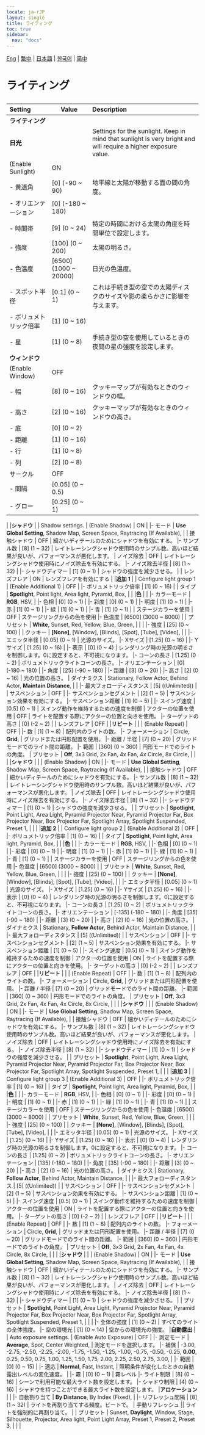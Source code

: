 ```yaml
---
locale: ja-rJP
layout: single
title: ライティング
toc: true
sidebar:
  nav: "docs"
---
```

[Eng](/dancexr/menu/2025.4/scene/lighting) | [繁中](/tw/dancexr/menu/2025.4/scene/lighting) | [日本語](/jp/dancexr/menu/2025.4/scene/lighting) | [한국어](/kr/dancexr/menu/2025.4/scene/lighting) | [简中](/zh/dancexr/menu/2025.4/scene/lighting)

# ライティング

## 

| Setting | Value | Description |
| :--- | --- | :--- |
|**ライティング** | | 
|**日光** | | Settings for the sunlight. Keep in mind that sunlight is very bright and will require a higher exposure value.
| (Enable Sunlight) | ON | 
|- 黄道角 | [0] (-90 ~ 90) | 地平線と太陽が移動する面の間の角度。
|- オリエンテーション | [0] (-180 ~ 180) | 
|- 時間帯 | [9] (0 ~ 24) | 特定の時間における太陽の角度を時間単位で設定します。
|- 強度 | [100] (0 ~ 200) | 太陽の明るさ。
|- 色温度 | [6500] (1000 ~ 20000) | 日光の色温度。
|- スポット半径 | [0.1] (0 ~ 1) | これは手続き型の空での太陽ディスクのサイズや影の柔らかさに影響を与えます。
|- ボリュメトリック倍率 | [1] (0 ~ 16) | 
|- 星 | [1] (0 ~ 8) | 手続き型の空を使用しているときの夜間の星の強度を設定します。
|**ウィンドウ** | | 
| (Enable Window) | OFF | 
|- 幅 | [8] (0 ~ 16) | クッキーマップが有効なときのウィンドウの幅。
|- 高さ | [2] (0 ~ 16) | クッキーマップが有効なときのウィンドウの高さ。
|- 底 | [0] (0 ~ 2) | 
|- 距離 | [1] (0 ~ 16) | 
|- 行 | [1] (0 ~ 8) | 
|- 列 | [2] (0 ~ 8) | 
| サークル | OFF | 
|- 間隔 | [0.05] (0 ~ 0.5) | 
|- グロー | [0.25] (0 ~ 1) | 
|
|**シャドウ** | | Shadow settings.
| (Enable Shadow) | ON | 
|- モード | **Use Global Setting**, Shadow Map, Screen Space, Raytracing (If Available),  | 
| 接触シャドウ | OFF | 細かいディテールのためにシャドウを有効にする。
|- サンプル数 | [8] (1 ~ 32) | レイトレーシングシャドウ使用時のサンプル数。高いほど結果が良いが、パフォーマンスが悪化します。
| ノイズ除去 | OFF | レイトレーシングシャドウ使用時にノイズ除去を有効にする。
|- ノイズ除去半径 | [8] (1 ~ 32) | 
|- シャドウディマー | [1] (0 ~ 1) | シャドウの強度を減少させる。
|
| レンズフレア | ON | レンズフレアを有効にする
|
|**追加 1** | | Configure light group 1
| (Enable Additional 1) | OFF | 
|- ボリュメトリック倍率 | [1] (0 ~ 16) | 
| タイプ |  **Spotlight**,  Point light,  Area light,  Pyramid,  Box,  |  |
|**色** | | 
|- カラーモード | **RGB**, HSV,  | 
|- 色相 | [0] (0 ~ 1) | 
|- 彩度 | [0] (0 ~ 1) | 
|- 明度 | [1] (0 ~ 1) | 
|- 赤 | [1] (0 ~ 1) | 
|- 緑 | [1] (0 ~ 1) | 
|- 青 | [1] (0 ~ 1) | 
| ステージカラーを使用 | OFF | ステージリングからの色を使用
|- 色温度 | [6500] (3000 ~ 8000) | 
| プリセット |  **White**,  Sunset,  Red,  Yellow,  Blue,  Green,  |  |
|
|- 強度 | [25] (0 ~ 100) | 
| クッキー |  **[None]**,  [Window],  [Blinds],  [Spot],  [Tube],  [Video],  |  |
|- エミッタ半径 | [0.05] (0 ~ 1) | 光源のサイズ。
|- Xサイズ | [1.25] (0 ~ 16) | 
|- Yサイズ | [1.25] (0 ~ 16) | 
|- 表示 | [0] (0 ~ 4) | レンダリング時の光源の明るさを制御します。0に設定すると、不可視になります。
|- コーンの長さ | [1.25] (0 ~ 2) | ボリュメトリックライトコーンの長さ。
|- オリエンテーション | [0] (-180 ~ 180) | 
|- 角度 | [25] (-90 ~ 180) | 
|- 距離 | [3] (0 ~ 20) | 
|- 高さ | [2] (0 ~ 16) | 光の位置の高さ。
| ダイナミクス |  Stationary,  Follow Actor,  Behind Actor,  **Maintain Distance**,  |  |
|- 最大フォローディスタンス | [5] ((Unlimited)) | 
| サスペンション | OFF | 
|- サスペンションセグメント | [2] (1 ~ 5) | サスペンション効果を有効にする。
|- サスペンション距離 | [1] (0 ~ 5) | 
|- スイング速度 | [0.5] (0 ~ 1) | スイング動作を維持するための速度を制御
| アクターの位置を使用 | OFF | ライトを配置する際にアクターの位置と向きを使用。
|- ターゲットの高さ | [0] (-2 ~ 2) | 
| レンズフレア | OFF | 
|**リピート** | | 
| (Enable Repeat) | OFF | 
|- 数 | [1] (1 ~ 8) | 配列内のライトの数。
|- フォーメーション | Circle, **Grid**,  | グリッドまたは円形配置を使用。
|- 距離 / 半径 | [7] (0 ~ 20) | グリッドモードでのライト間の距離。
|- 範囲 | [360] (0 ~ 360) | 円形モードでのライトの角度。
| プリセット |  **Off**,  3x3 Grid,  2x Fan,  4x Fan,  4x Circle,  8x Circle,  |  |
|
|**シャドウ** | | 
| (Enable Shadow) | ON | 
|- モード | **Use Global Setting**, Shadow Map, Screen Space, Raytracing (If Available),  | 
| 接触シャドウ | OFF | 細かいディテールのためにシャドウを有効にする。
|- サンプル数 | [8] (1 ~ 32) | レイトレーシングシャドウ使用時のサンプル数。高いほど結果が良いが、パフォーマンスが悪化します。
| ノイズ除去 | OFF | レイトレーシングシャドウ使用時にノイズ除去を有効にする。
|- ノイズ除去半径 | [8] (1 ~ 32) | 
|- シャドウディマー | [1] (0 ~ 1) | シャドウの強度を減少させる。
|
| プリセット |  **Spotlight**,  Point Light,  Area Light,  Pyramid Projector Near,  Pyramid Projector Far,  Box Projector Near,  Box Projector Far,  Spotlight Array,  Spotlight Suspended,  Preset 1,  |  |
|
|**追加 2** | | Configure light group 2
| (Enable Additional 2) | OFF | 
|- ボリュメトリック倍率 | [1] (0 ~ 16) | 
| タイプ |  **Spotlight**,  Point light,  Area light,  Pyramid,  Box,  |  |
|**色** | | 
|- カラーモード | **RGB**, HSV,  | 
|- 色相 | [0] (0 ~ 1) | 
|- 彩度 | [0] (0 ~ 1) | 
|- 明度 | [1] (0 ~ 1) | 
|- 赤 | [1] (0 ~ 1) | 
|- 緑 | [1] (0 ~ 1) | 
|- 青 | [1] (0 ~ 1) | 
| ステージカラーを使用 | OFF | ステージリングからの色を使用
|- 色温度 | [6500] (3000 ~ 8000) | 
| プリセット |  **White**,  Sunset,  Red,  Yellow,  Blue,  Green,  |  |
|
|- 強度 | [25] (0 ~ 100) | 
| クッキー |  **[None]**,  [Window],  [Blinds],  [Spot],  [Tube],  [Video],  |  |
|- エミッタ半径 | [0.05] (0 ~ 1) | 光源のサイズ。
|- Xサイズ | [1.25] (0 ~ 16) | 
|- Yサイズ | [1.25] (0 ~ 16) | 
|- 表示 | [0] (0 ~ 4) | レンダリング時の光源の明るさを制御します。0に設定すると、不可視になります。
|- コーンの長さ | [1.25] (0 ~ 2) | ボリュメトリックライトコーンの長さ。
|- オリエンテーション | [-135] (-180 ~ 180) | 
|- 角度 | [35] (-90 ~ 180) | 
|- 距離 | [3] (0 ~ 20) | 
|- 高さ | [2] (0 ~ 16) | 光の位置の高さ。
| ダイナミクス |  Stationary,  **Follow Actor**,  Behind Actor,  Maintain Distance,  |  |
|- 最大フォローディスタンス | [5] ((Unlimited)) | 
| サスペンション | OFF | 
|- サスペンションセグメント | [2] (1 ~ 5) | サスペンション効果を有効にする。
|- サスペンション距離 | [1] (0 ~ 5) | 
|- スイング速度 | [0.5] (0 ~ 1) | スイング動作を維持するための速度を制御
| アクターの位置を使用 | ON | ライトを配置する際にアクターの位置と向きを使用。
|- ターゲットの高さ | [0] (-2 ~ 2) | 
| レンズフレア | OFF | 
|**リピート** | | 
| (Enable Repeat) | OFF | 
|- 数 | [1] (1 ~ 8) | 配列内のライトの数。
|- フォーメーション | Circle, **Grid**,  | グリッドまたは円形配置を使用。
|- 距離 / 半径 | [7] (0 ~ 20) | グリッドモードでのライト間の距離。
|- 範囲 | [360] (0 ~ 360) | 円形モードでのライトの角度。
| プリセット |  **Off**,  3x3 Grid,  2x Fan,  4x Fan,  4x Circle,  8x Circle,  |  |
|
|**シャドウ** | | 
| (Enable Shadow) | ON | 
|- モード | **Use Global Setting**, Shadow Map, Screen Space, Raytracing (If Available),  | 
| 接触シャドウ | OFF | 細かいディテールのためにシャドウを有効にする。
|- サンプル数 | [8] (1 ~ 32) | レイトレーシングシャドウ使用時のサンプル数。高いほど結果が良いが、パフォーマンスが悪化します。
| ノイズ除去 | OFF | レイトレーシングシャドウ使用時にノイズ除去を有効にする。
|- ノイズ除去半径 | [8] (1 ~ 32) | 
|- シャドウディマー | [1] (0 ~ 1) | シャドウの強度を減少させる。
|
| プリセット |  **Spotlight**,  Point Light,  Area Light,  Pyramid Projector Near,  Pyramid Projector Far,  Box Projector Near,  Box Projector Far,  Spotlight Array,  Spotlight Suspended,  Preset 1,  |  |
|
|**追加 3** | | Configure light group 3
| (Enable Additional 3) | OFF | 
|- ボリュメトリック倍率 | [1] (0 ~ 16) | 
| タイプ |  **Spotlight**,  Point light,  Area light,  Pyramid,  Box,  |  |
|**色** | | 
|- カラーモード | **RGB**, HSV,  | 
|- 色相 | [0] (0 ~ 1) | 
|- 彩度 | [0] (0 ~ 1) | 
|- 明度 | [1] (0 ~ 1) | 
|- 赤 | [1] (0 ~ 1) | 
|- 緑 | [1] (0 ~ 1) | 
|- 青 | [1] (0 ~ 1) | 
| ステージカラーを使用 | OFF | ステージリングからの色を使用
|- 色温度 | [6500] (3000 ~ 8000) | 
| プリセット |  **White**,  Sunset,  Red,  Yellow,  Blue,  Green,  |  |
|
|- 強度 | [25] (0 ~ 100) | 
| クッキー |  **[None]**,  [Window],  [Blinds],  [Spot],  [Tube],  [Video],  |  |
|- エミッタ半径 | [0.05] (0 ~ 1) | 光源のサイズ。
|- Xサイズ | [1.25] (0 ~ 16) | 
|- Yサイズ | [1.25] (0 ~ 16) | 
|- 表示 | [0] (0 ~ 4) | レンダリング時の光源の明るさを制御します。0に設定すると、不可視になります。
|- コーンの長さ | [1.25] (0 ~ 2) | ボリュメトリックライトコーンの長さ。
|- オリエンテーション | [135] (-180 ~ 180) | 
|- 角度 | [35] (-90 ~ 180) | 
|- 距離 | [3] (0 ~ 20) | 
|- 高さ | [2] (0 ~ 16) | 光の位置の高さ。
| ダイナミクス |  Stationary,  **Follow Actor**,  Behind Actor,  Maintain Distance,  |  |
|- 最大フォローディスタンス | [5] ((Unlimited)) | 
| サスペンション | OFF | 
|- サスペンションセグメント | [2] (1 ~ 5) | サスペンション効果を有効にする。
|- サスペンション距離 | [1] (0 ~ 5) | 
|- スイング速度 | [0.5] (0 ~ 1) | スイング動作を維持するための速度を制御
| アクターの位置を使用 | ON | ライトを配置する際にアクターの位置と向きを使用。
|- ターゲットの高さ | [0] (-2 ~ 2) | 
| レンズフレア | OFF | 
|**リピート** | | 
| (Enable Repeat) | OFF | 
|- 数 | [1] (1 ~ 8) | 配列内のライトの数。
|- フォーメーション | Circle, **Grid**,  | グリッドまたは円形配置を使用。
|- 距離 / 半径 | [7] (0 ~ 20) | グリッドモードでのライト間の距離。
|- 範囲 | [360] (0 ~ 360) | 円形モードでのライトの角度。
| プリセット |  **Off**,  3x3 Grid,  2x Fan,  4x Fan,  4x Circle,  8x Circle,  |  |
|
|**シャドウ** | | 
| (Enable Shadow) | ON | 
|- モード | **Use Global Setting**, Shadow Map, Screen Space, Raytracing (If Available),  | 
| 接触シャドウ | OFF | 細かいディテールのためにシャドウを有効にする。
|- サンプル数 | [8] (1 ~ 32) | レイトレーシングシャドウ使用時のサンプル数。高いほど結果が良いが、パフォーマンスが悪化します。
| ノイズ除去 | OFF | レイトレーシングシャドウ使用時にノイズ除去を有効にする。
|- ノイズ除去半径 | [8] (1 ~ 32) | 
|- シャドウディマー | [1] (0 ~ 1) | シャドウの強度を減少させる。
|
| プリセット |  **Spotlight**,  Point Light,  Area Light,  Pyramid Projector Near,  Pyramid Projector Far,  Box Projector Near,  Box Projector Far,  Spotlight Array,  Spotlight Suspended,  Preset 1,  |  |
|
|- 全体の強度 | [1] (0 ~ 2) | すべてのライトの全体強度。
|- 空の環境光 | [1] (0 ~ 14) | 空からの環境光の強度。
|**自動露出** | | Auto exposure settings.
| (Enable Auto Exposure) | OFF | 
|- 測定モード | **Average**, Spot, Center Weighted,  | 測定モードを選択します。
|- 補償 | -3.00, -2.75, -2.50, -2.25, -2.00, -1.75, -1.50, -1.25, -1.00, -0.75, -0.50, -0.25, **0.00**, 0.25, 0.50, 0.75, 1.00, 1.25, 1.50, 1.75, 2.00, 2.25, 2.50, 2.75, 3.00,  | 
|- 範囲 | [0] (0 ~ 15) | 
|- 適応 | **Normal**, Fast, Instant,  | 照明条件が変化したときの自動露出レベルの変化速度。
|
|- 霧 | [0] (0 ~ 1) | 霧レベル
|- ライト制限 | [8] (0 ~ 16) | シーンで利用可能な最大ライト数を設定します。
|- シャドウ制限 | [4] (0 ~ 16) | シャドウを持つことができる最大ライト数を設定します。
|**アロケーション** | | 
|- 自動割り当て | **By Distance**, By Index (Fixed),  | 
|- リフレッシュ間隔 | [8] (1 ~ 32) | ライトを再割り当てする頻度。ビートで。
| 手動リフレッシュ || ライトを強制的に再割り当て。
|
| プリセット |  Sunset,  **Daylight**,  Window,  Stage,  Silhouette,  Projector,  Area light,  Point Light Array,  Preset 1,  Preset 2,  Preset 3,  |  |
|
